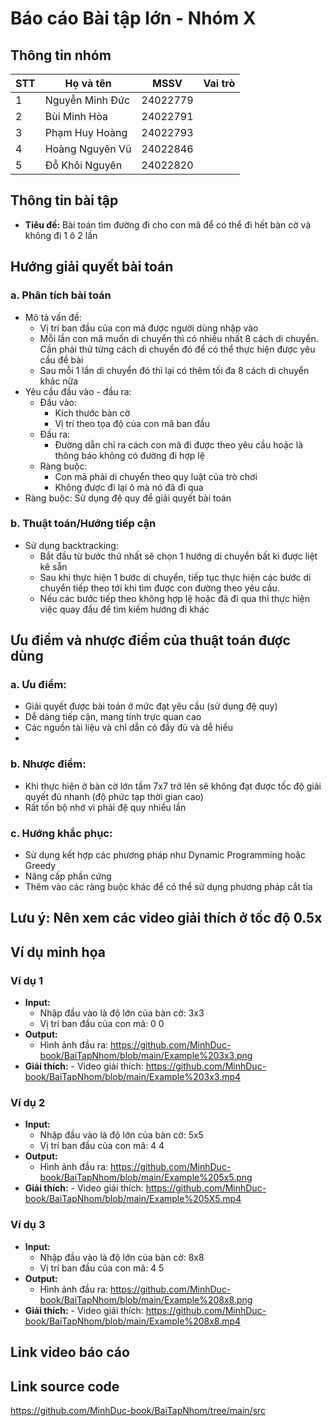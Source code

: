 # Báo cáo Bài tập lớn - Nhóm X

## Thông tin nhóm
| STT | Họ và tên          | MSSV   | Vai trò     |
|-----|--------------------|--------|-------------|
| 1   | Nguyễn Minh Đức    | 24022779 |   |
| 2   | Bùi Minh Hòa       | 24022791 |   |
| 3   | Phạm Huy Hoàng     | 24022793 |   |
| 4   | Hoàng Nguyên Vũ    | 24022846 |   |
| 5   | Đỗ Khôi Nguyên     | 24022820 |   |

## Thông tin bài tập
- **Tiêu đề:** Bài toán tìm đường đi cho con mã để có thể đi hết bàn cờ và không đi 1 ô 2 lần

## Hướng giải quyết bài toán
### a. Phân tích bài toán
- Mô tả vấn đề:
    + Vị trí ban đầu của con mã được người dùng nhập vào
    + Mỗi lần con mã muốn di chuyển thì có nhiều nhất 8 cách di chuyển. Cần phải thử từng cách di chuyển đó để có thể thực hiện được yêu cầu đề bài
    + Sau mỗi 1 lần di chuyển đó thì lại có thêm tối đa 8 cách di chuyển khác nữa
- Yêu cầu đầu vào - đầu ra:
    + Đầu vào:
        * Kích thước bàn cờ
        * Vị trí theo tọa độ của con mã ban đầu
    + Đầu ra:
        * Đường dẫn chỉ ra cách con mã đi được theo yêu cầu hoặc là thông báo không có đường đi hợp lệ
    + Ràng buộc:
        * Con mã phải di chuyển theo quy luật của trò chơi
        * Không được đi lại ô mà nó đã đi qua
- Ràng buộc: Sử dụng đệ quy để giải quyết bài toán

### b. Thuật toán/Hướng tiếp cận
- Sử dụng backtracking:
    + Bắt đầu từ bước thứ nhất sẽ chọn 1 hướng di chuyển bất kì được liệt kê sẵn
    + Sau khi thực hiện 1 bước di chuyển, tiếp tục thực hiện các bước di chuyển tiếp theo tới khi tìm được con đường theo yêu cầu.
    + Nếu các bước tiếp theo không hợp lệ hoặc đã đi qua thì thực hiện việc quay đầu để tìm kiếm hướng đi khác

## Ưu điểm và nhược điểm của thuật toán được dùng
### a. Ưu điểm:
- Giải quyết được bài toán ở mức đạt yêu cầu (sử dụng đệ quy)
- Dễ dàng tiếp cận, mang tính trực quan cao
- Các nguồn tài liệu và chỉ dẫn có đầy đủ và dễ hiểu
- 
### b. Nhược điểm:
- Khi thực hiện ở bàn cờ lớn tầm 7x7 trở lên sẽ không đạt được tốc độ giải quyết đủ nhanh (độ phức tạp thời gian cao)
- Rất tốn bộ nhớ vì phải đệ quy nhiều lần

### c. Hướng khắc phục:
- Sử dụng kết hợp các phương pháp như Dynamic Programming hoặc Greedy
- Nâng cấp phần cứng
- Thêm vào các ràng buộc khác để có thể sử dụng phương pháp cắt tỉa 
## Lưu ý: Nên xem các video giải thích ở tốc độ 0.5x 

## Ví dụ minh họa
### Ví dụ 1
- **Input:** 
    - Nhập đầu vào là độ lớn của bàn cờ: 3x3
    - Vị trí ban đầu của con mã: 0 0
- **Output:** 
    - Hình ảnh đầu ra: https://github.com/MinhDuc-book/BaiTapNhom/blob/main/Example%203x3.png
- **Giải thích:**
      - Video giải thích: https://github.com/MinhDuc-book/BaiTapNhom/blob/main/Example%203x3.mp4

### Ví dụ 2
- **Input:** 
    - Nhập đầu vào là độ lớn của bàn cờ: 5x5
    - Vị trí ban đầu của con mã: 4 4
- **Output:** 
    - Hình ảnh đầu ra: https://github.com/MinhDuc-book/BaiTapNhom/blob/main/Example%205x5.png
- **Giải thích:**
      - Video giải thích: https://github.com/MinhDuc-book/BaiTapNhom/blob/main/Example%205X5.mp4

### Ví dụ 3
- **Input:** 
    - Nhập đầu vào là độ lớn của bàn cờ: 8x8
    - Vị trí ban đầu của con mã: 4 5
- **Output:** 
    - Hình ảnh đầu ra: https://github.com/MinhDuc-book/BaiTapNhom/blob/main/Example%208x8.png
- **Giải thích:**
      - Video giải thích: https://github.com/MinhDuc-book/BaiTapNhom/blob/main/Example%208x8.mp4

## Link video báo cáo

## Link source code
https://github.com/MinhDuc-book/BaiTapNhom/tree/main/src
